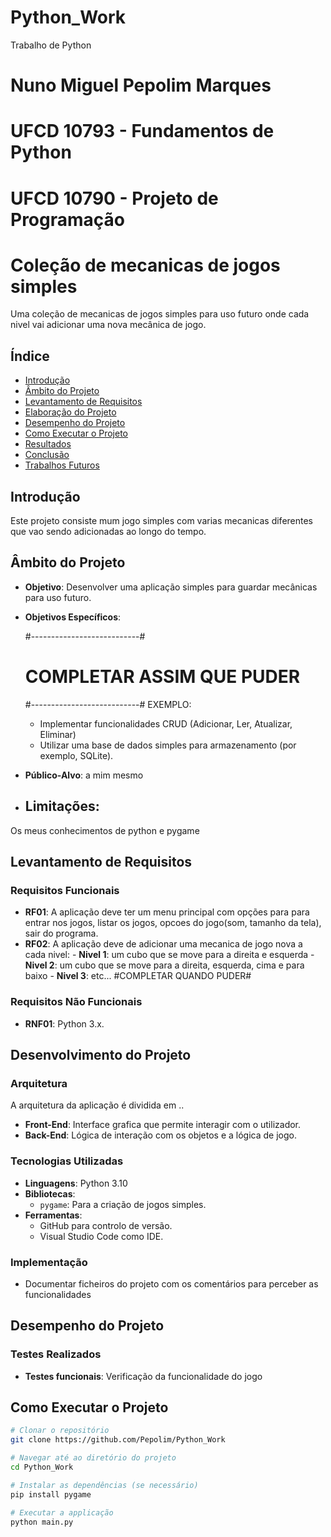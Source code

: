 # Python_Work
Trabalho de Python

# Nuno Miguel Pepolim Marques

# UFCD 10793 - Fundamentos de Python
# UFCD 10790 - Projeto de Programação


# Coleção de mecanicas de jogos simples

Uma coleção de mecanicas de jogos simples para uso futuro onde cada nivel vai adicionar uma nova mecânica de jogo. 

## Índice

- [Introdução](#introdução)
- [Âmbito do Projeto](#âmbito-do-projeto)
- [Levantamento de Requisitos](#levantamento-de-requisitos)
- [Elaboração do Projeto](#elaboração-do-projeto)
- [Desempenho do Projeto](#desempenho-do-projeto)
- [Como Executar o Projeto](#como-executar-o-projeto)
- [Resultados](#resultados)
- [Conclusão](#conclusão)
- [Trabalhos Futuros](#trabalhos-futuros)

## Introdução

Este projeto consiste mum jogo simples com varias mecanicas diferentes que vao sendo adicionadas ao longo do tempo.

## Âmbito do Projeto

- **Objetivo**: Desenvolver uma aplicação simples para guardar mecânicas para uso futuro.

- **Objetivos Específicos**:

    #---------------------------#
    # COMPLETAR ASSIM QUE PUDER #
    #---------------------------#
    EXEMPLO:
  - Implementar funcionalidades CRUD (Adicionar, Ler, Atualizar, Eliminar)
  - Utilizar uma base de dados simples para armazenamento (por exemplo, SQLite).

- **Público-Alvo**: a mim mesmo

- ## **Limitações**: 
Os meus conhecimentos de python e pygame 

## Levantamento de Requisitos

### Requisitos Funcionais

- **RF01**: A aplicação deve ter um menu principal com opções para para entrar nos jogos, listar os jogos, opcoes do jogo(som, tamanho da tela), sair do programa.
- **RF02**: A aplicação deve de adicionar uma mecanica de jogo nova a cada nivel:
            - **Nivel 1**: um cubo que se move para a direita e esquerda
            - **Nivel 2**: um cubo que se move para a direita, esquerda, cima e para baixo
            - **Nivel 3**: etc... #COMPLETAR QUANDO PUDER#

### Requisitos Não Funcionais

- **RNF01**: Python 3.x.

## Desenvolvimento do Projeto

### Arquitetura

A arquitetura da aplicação é dividida em ..

- **Front-End**: Interface grafica que permite interagir com o utilizador.
- **Back-End**: Lógica de interação com os objetos e a lógica de jogo.

### Tecnologias Utilizadas

- **Linguagens**: Python 3.10
- **Bibliotecas**:
  - `pygame`: Para a criação de jogos simples.
- **Ferramentas**:
  - GitHub para controlo de versão.
  - Visual Studio Code como IDE.

### Implementação

- Documentar ficheiros do projeto com os comentários para perceber as funcionalidades

## Desempenho do Projeto

### Testes Realizados

- **Testes funcionais**: Verificação da funcionalidade do jogo

## Como Executar o Projeto

```bash
# Clonar o repositório
git clone https://github.com/Pepolim/Python_Work

# Navegar até ao diretório do projeto
cd Python_Work

# Instalar as dependências (se necessário)
pip install pygame

# Executar a applicação
python main.py
```
